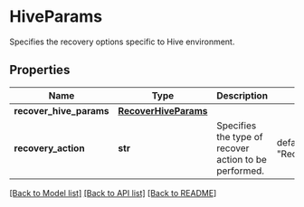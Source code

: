# HiveParams

Specifies the recovery options specific to Hive environment.

## Properties
Name | Type | Description | Notes
------------ | ------------- | ------------- | -------------
**recover_hive_params** | [**RecoverHiveParams**](RecoverHiveParams.md) |  | 
**recovery_action** | **str** | Specifies the type of recover action to be performed. | defaults to "RecoverObjects"

[[Back to Model list]](../README.md#documentation-for-models) [[Back to API list]](../README.md#documentation-for-api-endpoints) [[Back to README]](../README.md)


